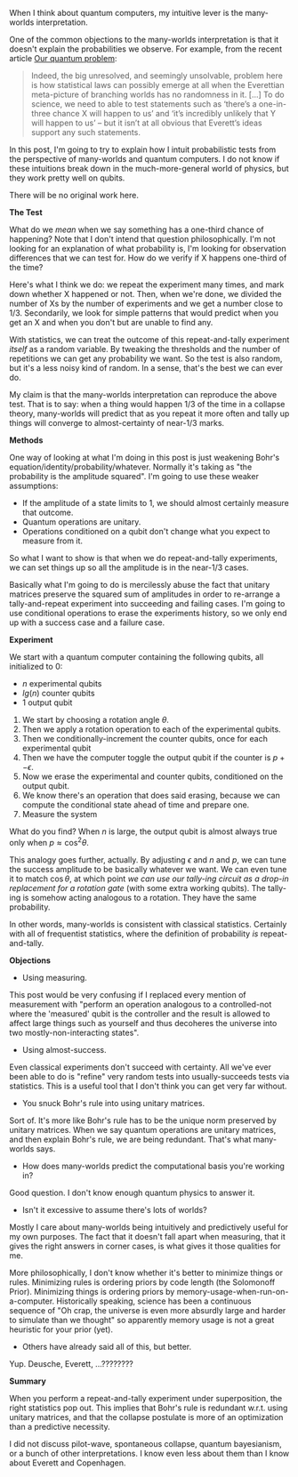When I think about quantum computers, my intuitive lever is the many-worlds interpretation.

One of the common objections to the many-worlds interpretation is that it doesn't explain the probabilities we observe. For example, from the recent article [Our quantum problem](http://aeon.co/magazine/science/our-quantum-reality-problem/):

> Indeed, the big unresolved, and seemingly unsolvable, problem here is how statistical laws can possibly emerge at all when the Everettian meta-picture of branching worlds has no randomness in it. [...] To do science, we need to able to test statements such as ‘there’s a one-in-three chance X will happen to us’ and ‘it’s incredibly unlikely that Y will happen to us’ – but it isn’t at all obvious that Everett’s ideas support any such statements.

In this post, I'm going to try to explain how I intuit probabilistic tests from the perspective of many-worlds and quantum computers. I do not know if these intuitions break down in the much-more-general world of physics, but they work pretty well on qubits.

There will be no original work here.

**The Test**

What do we *mean* when we say something has a one-third chance of happening? Note that I don't intend that question philosophically. I'm not looking for an explanation of what probability is, I'm looking for observation differences that we can test for. How do we verify if X happens one-third of the time?

Here's what I think we do: we repeat the experiment many times, and mark down whether X happened or not. Then, when we're done, we divided the number of Xs by the number of experiments and we get a number close to 1/3. Secondarily, we look for simple patterns that would predict when you get an X and when you don't but are unable to find any.

With statistics, we can treat the outcome of this repeat-and-tally experiment *itself* as a random variable. By tweaking the thresholds and the number of repetitions we can get any probability we want. So the test is also random, but it's a less noisy kind of random. In a sense, that's the best we can ever do.

My claim is that the many-worlds interpretation can reproduce the above test. That is to say: when a thing would happen 1/3 of the time in a collapse theory, many-worlds will predict that as you repeat it more often and tally up things will converge to almost-certainty of near-1/3 marks.

**Methods**

One way of looking at what I'm doing in this post is just weakening Bohr's equation/identity/probability/whatever. Normally it's taking as "the probability is the amplitude squared". I'm going to use these weaker assumptions:

- If the amplitude of a state limits to 1, we should almost certainly measure that outcome.
- Quantum operations are unitary.
- Operations conditioned on a qubit don't change what you expect to measure from it.

So what I want to show is that when we do repeat-and-tally experiments, we can set things up so all the amplitude is in the near-1/3 cases.

Basically what I'm going to do is mercilessly abuse the fact that unitary matrices preserve the squared sum of amplitudes in order to re-arrange a tally-and-repeat experiment into succeeding and failing cases. I'm going to use conditional operations to erase the experiments history, so we only end up with a success case and a failure case.

**Experiment**

We start with a quantum computer containing the following qubits, all initialized to 0:

- $n$ experimental qubits
- $lg(n)$ counter qubits
- $1$ output qubit

1. We start by choosing a rotation angle $\theta$.
2. Then we apply a rotation operation to each of the experimental qubits.
3. Then we conditionally-increment the counter qubits, once for each experimental qubit
4. Then we have the computer toggle the output qubit if the counter is $p +- \epsilon$.
5. Now we erase the experimental and counter qubits, conditioned on the output qubit.
6. We know there's an operation that does said erasing, because we can compute the conditional state ahead of time and prepare one.
7. Measure the system

What do you find? When $n$ is large, the output qubit is almost always true only when $p \approx \cos^2 \theta$.

This analogy goes further, actually. By adjusting $\epsilon$ and $n$ and $p$, we can tune the success amplitude to be basically whatever we want. We can even tune it to match $\cos \theta$, at which point *we can use our tally-ing circuit as a drop-in replacement for a rotation gate* (with some extra working qubits). The tally-ing is somehow acting analogous to a rotation. They have the same probability.

In other words, many-worlds is consistent with classical statistics. Certainly with all of frequentist statistics, where the definition of probability *is* repeat-and-tally.

**Objections**

- Using measuring.

This post would be very confusing if I replaced every mention of measurement with "perform an operation analogous to a controlled-not where the 'measured' qubit is the controller and the result is allowed to affect large things such as yourself and thus decoheres the universe into two mostly-non-interacting states".

- Using almost-success.

Even classical experiments don't succeed with certainty. All we've ever been able to do is "refine" very random tests into usually-succeeds tests via statistics. This is a useful tool that I don't think you can get very far without.

- You snuck Bohr's rule into using unitary matrices.

Sort of. It's more like Bohr's rule has to be the unique norm preserved by unitary matrices. When we say quantum operations are unitary matrices, and then explain Bohr's rule, we are being redundant. That's what many-worlds says.

- How does many-worlds predict the computational basis you're working in?

Good question. I don't know enough quantum physics to answer it.

- Isn't it excessive to assume there's lots of worlds?

Mostly I care about many-worlds being intuitively and predictively useful for my own purposes. The fact that it doesn't fall apart when measuring, that it gives the right answers in corner cases, is what gives it those qualities for me.

More philosophically, I don't know whether it's better to minimize things or rules. Minimizing rules is ordering priors by code length (the Solomonoff Prior). Minimizing things is ordering priors by memory-usage-when-run-on-a-computer. Historically speaking, science has been a continuous sequence of "Oh crap, the universe is even more absurdly large and harder to simulate than we thought" so apparently memory usage is not a great heuristic for your prior (yet).

- Others have already said all of this, but better.

Yup. Deusche, Everett, ...????????

**Summary**

When you perform a repeat-and-tally experiment under superposition, the right statistics pop out. This implies that Bohr's rule is redundant w.r.t. using unitary matrices, and that the collapse postulate is more of an optimization than a predictive necessity.

I did not discuss pilot-wave, spontaneous collapse, quantum bayesianism, or a bunch of other interpretations. I know even less about them than I know about Everett and Copenhagen.






